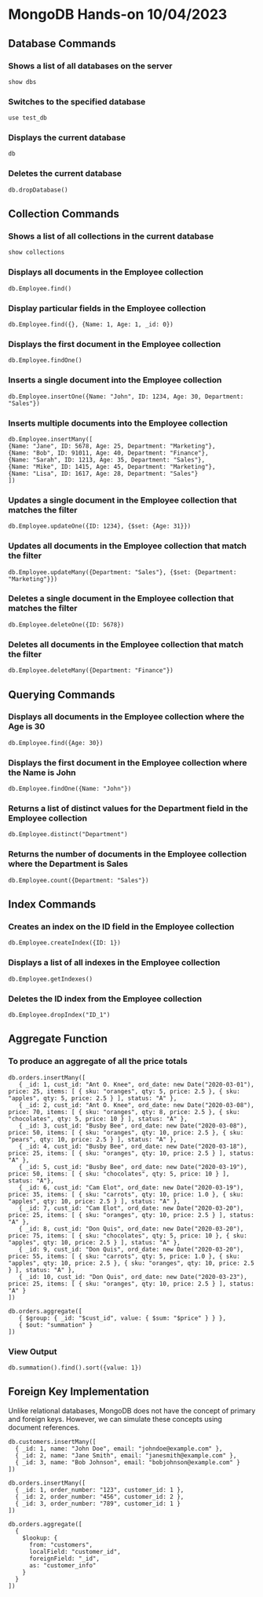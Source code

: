 # MongoDB Hands-on 10/04/2023
## Database Commands
### Shows a list of all databases on the server
```
show dbs
```

### Switches to the specified database
```
use test_db
```

### Displays the current database
```
db
```

### Deletes the current database
```
db.dropDatabase()
```
  
## Collection Commands

### Shows a list of all collections in the current database
```
show collections
```

### Displays all documents in the Employee collection
```
db.Employee.find()
```

### Display particular fields in the Employee collection
```
db.Employee.find({}, {Name: 1, Age: 1, _id: 0})
```

### Displays the first document in the Employee collection
```
db.Employee.findOne()
```

### Inserts a single document into the Employee collection
```
db.Employee.insertOne({Name: "John", ID: 1234, Age: 30, Department: "Sales"})
```

### Inserts multiple documents into the Employee collection
```
db.Employee.insertMany([
{Name: "Jane", ID: 5678, Age: 25, Department: "Marketing"},
{Name: "Bob", ID: 91011, Age: 40, Department: "Finance"},
{Name: "Sarah", ID: 1213, Age: 35, Department: "Sales"},
{Name: "Mike", ID: 1415, Age: 45, Department: "Marketing"},
{Name: "Lisa", ID: 1617, Age: 28, Department: "Sales"}
])
```

### Updates a single document in the Employee collection that matches the filter
```
db.Employee.updateOne({ID: 1234}, {$set: {Age: 31}})
```

### Updates all documents in the Employee collection that match the filter
```
db.Employee.updateMany({Department: "Sales"}, {$set: {Department: "Marketing"}})
```

### Deletes a single document in the Employee collection that matches the filter
```
db.Employee.deleteOne({ID: 5678})
```

### Deletes all documents in the Employee collection that match the filter
```
db.Employee.deleteMany({Department: "Finance"})
```

## Querying Commands

### Displays all documents in the Employee collection where the Age is 30
```
db.Employee.find({Age: 30})
```

### Displays the first document in the Employee collection where the Name is John
```
db.Employee.findOne({Name: "John"})
```

### Returns a list of distinct values for the Department field in the Employee collection
```
db.Employee.distinct("Department")
```

### Returns the number of documents in the Employee collection where the Department is Sales
```
db.Employee.count({Department: "Sales"})
```

## Index Commands

### Creates an index on the ID field in the Employee collection
```
db.Employee.createIndex({ID: 1})
```

### Displays a list of all indexes in the Employee collection
```
db.Employee.getIndexes()
```

### Deletes the ID index from the Employee collection
```
db.Employee.dropIndex("ID_1")
```

## Aggregate Function
### To produce an aggregate of all the price totals
```
db.orders.insertMany([
   { _id: 1, cust_id: "Ant O. Knee", ord_date: new Date("2020-03-01"), price: 25, items: [ { sku: "oranges", qty: 5, price: 2.5 }, { sku: "apples", qty: 5, price: 2.5 } ], status: "A" },
   { _id: 2, cust_id: "Ant O. Knee", ord_date: new Date("2020-03-08"), price: 70, items: [ { sku: "oranges", qty: 8, price: 2.5 }, { sku: "chocolates", qty: 5, price: 10 } ], status: "A" },
   { _id: 3, cust_id: "Busby Bee", ord_date: new Date("2020-03-08"), price: 50, items: [ { sku: "oranges", qty: 10, price: 2.5 }, { sku: "pears", qty: 10, price: 2.5 } ], status: "A" },
   { _id: 4, cust_id: "Busby Bee", ord_date: new Date("2020-03-18"), price: 25, items: [ { sku: "oranges", qty: 10, price: 2.5 } ], status: "A" },
   { _id: 5, cust_id: "Busby Bee", ord_date: new Date("2020-03-19"), price: 50, items: [ { sku: "chocolates", qty: 5, price: 10 } ], status: "A"},
   { _id: 6, cust_id: "Cam Elot", ord_date: new Date("2020-03-19"), price: 35, items: [ { sku: "carrots", qty: 10, price: 1.0 }, { sku: "apples", qty: 10, price: 2.5 } ], status: "A" },
   { _id: 7, cust_id: "Cam Elot", ord_date: new Date("2020-03-20"), price: 25, items: [ { sku: "oranges", qty: 10, price: 2.5 } ], status: "A" },
   { _id: 8, cust_id: "Don Quis", ord_date: new Date("2020-03-20"), price: 75, items: [ { sku: "chocolates", qty: 5, price: 10 }, { sku: "apples", qty: 10, price: 2.5 } ], status: "A" },
   { _id: 9, cust_id: "Don Quis", ord_date: new Date("2020-03-20"), price: 55, items: [ { sku: "carrots", qty: 5, price: 1.0 }, { sku: "apples", qty: 10, price: 2.5 }, { sku: "oranges", qty: 10, price: 2.5 } ], status: "A" },
   { _id: 10, cust_id: "Don Quis", ord_date: new Date("2020-03-23"), price: 25, items: [ { sku: "oranges", qty: 10, price: 2.5 } ], status: "A" }
])
```
```
db.orders.aggregate([
   { $group: { _id: "$cust_id", value: { $sum: "$price" } } },
   { $out: "summation" }
])
```
### View Output
```
db.summation().find().sort({value: 1})
```

## Foreign Key Implementation
Unlike relational databases, MongoDB does not have the concept of primary and foreign keys. However, we can simulate these concepts using document references.
```
db.customers.insertMany([
  { _id: 1, name: "John Doe", email: "johndoe@example.com" },
  { _id: 2, name: "Jane Smith", email: "janesmith@example.com" },
  { _id: 3, name: "Bob Johnson", email: "bobjohnson@example.com" }
])
```
```
db.orders.insertMany([
  { _id: 1, order_number: "123", customer_id: 1 },
  { _id: 2, order_number: "456", customer_id: 2 },
  { _id: 3, order_number: "789", customer_id: 1 }
])
```
```
db.orders.aggregate([
  {
    $lookup: {
      from: "customers",
      localField: "customer_id",
      foreignField: "_id",
      as: "customer_info"
    }
  }
])
```
